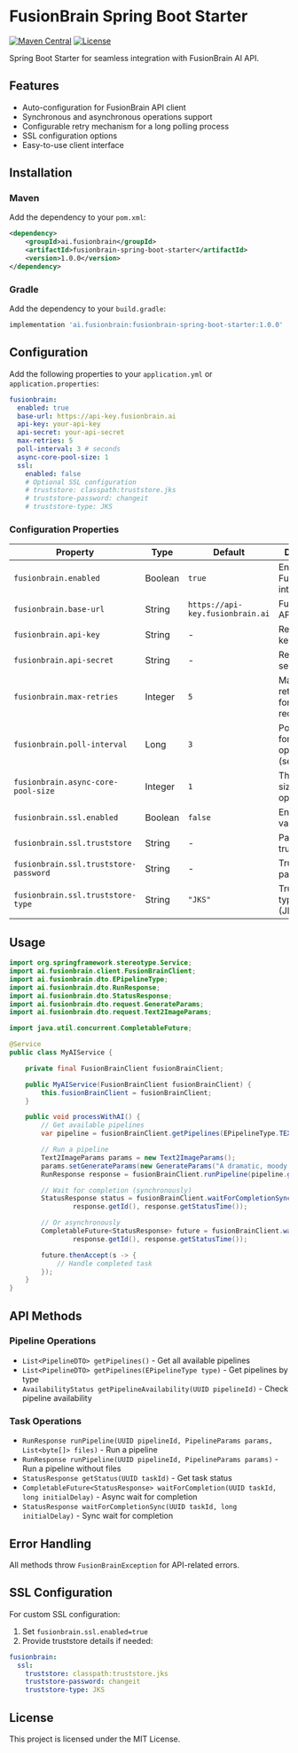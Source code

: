 # FusionBrain Spring Boot Starter

[![Maven Central](https://img.shields.io/maven-central/v/ai.fusionbrain/fusionbrain-spring-boot-starter)](https://central.sonatype.com/artifact/ai.fusionbrain/fusionbrain-spring-boot-starter)
[![License](https://img.shields.io/badge/license-MIT-blue.svg)](https://opensource.org/licenses/MIT)

Spring Boot Starter for seamless integration with FusionBrain AI API.

## Features

- Auto-configuration for FusionBrain API client
- Synchronous and asynchronous operations support
- Configurable retry mechanism for a long polling process
- SSL configuration options
- Easy-to-use client interface

## Installation

### Maven
Add the dependency to your `pom.xml`:

```xml
<dependency>
    <groupId>ai.fusionbrain</groupId>
    <artifactId>fusionbrain-spring-boot-starter</artifactId>
    <version>1.0.0</version>
</dependency>
```

### Gradle
Add the dependency to your `build.gradle`:

```groovy
implementation 'ai.fusionbrain:fusionbrain-spring-boot-starter:1.0.0'
```

## Configuration

Add the following properties to your `application.yml` or `application.properties`:

```yaml
fusionbrain:
  enabled: true
  base-url: https://api-key.fusionbrain.ai
  api-key: your-api-key
  api-secret: your-api-secret
  max-retries: 5
  poll-interval: 3 # seconds
  async-core-pool-size: 1
  ssl:
    enabled: false
    # Optional SSL configuration
    # truststore: classpath:truststore.jks
    # truststore-password: changeit
    # truststore-type: JKS
```

### Configuration Properties

| Property                              | Type    | Default                          | Description                                     |
|---------------------------------------|---------|----------------------------------|-------------------------------------------------|
| `fusionbrain.enabled`                 | Boolean | `true`                           | Enable/disable FusionBrain integration          |
| `fusionbrain.base-url`                | String  | `https://api-key.fusionbrain.ai` | FusionBrain API base URL                        |
| `fusionbrain.api-key`                 | String  | -                                | Required API key                                |
| `fusionbrain.api-secret`              | String  | -                                | Required API secret                             |
| `fusionbrain.max-retries`             | Integer | `5`                              | Maximum retry attempts for failed requests      |
| `fusionbrain.poll-interval`           | Long    | `3`                              | Polling interval for async operations (seconds) |
| `fusionbrain.async-core-pool-size`    | Integer | `1`                              | Thread pool size for async operations           |
| `fusionbrain.ssl.enabled`             | Boolean | `false`                          | Enable SSL validation                           |
| `fusionbrain.ssl.truststore`          | String  | -                                | Path to truststore file                         |
| `fusionbrain.ssl.truststore-password` | String  | -                                | Truststore password                             |
| `fusionbrain.ssl.truststore-type`     | String  | `"JKS"`                          | Truststore type (JKS/PKCS12)                    |

## Usage

```java
import org.springframework.stereotype.Service;
import ai.fusionbrain.client.FusionBrainClient;
import ai.fusionbrain.dto.EPipelineType;
import ai.fusionbrain.dto.RunResponse;
import ai.fusionbrain.dto.StatusResponse;
import ai.fusionbrain.dto.request.GenerateParams;
import ai.fusionbrain.dto.request.Text2ImageParams;

import java.util.concurrent.CompletableFuture;

@Service
public class MyAIService {

    private final FusionBrainClient fusionBrainClient;

    public MyAIService(FusionBrainClient fusionBrainClient) {
        this.fusionBrainClient = fusionBrainClient;
    }

    public void processWithAI() {
        // Get available pipelines
        var pipeline = fusionBrainClient.getPipelines(EPipelineType.TEXT2IMAGE).stream().findFirst().orElseThrow();

        // Run a pipeline
        Text2ImageParams params = new Text2ImageParams();
        params.setGenerateParams(new GenerateParams("A dramatic, moody ocean under a stormy sky"));
        RunResponse response = fusionBrainClient.runPipeline(pipeline.getId(), params);

        // Wait for completion (synchronously)
        StatusResponse status = fusionBrainClient.waitForCompletionSync(
                response.getId(), response.getStatusTime());

        // Or asynchronously
        CompletableFuture<StatusResponse> future = fusionBrainClient.waitForCompletion(
                response.getId(), response.getStatusTime());

        future.thenAccept(s -> {
            // Handle completed task
        });
    }
}
```

## API Methods

### Pipeline Operations

- `List<PipelineDTO> getPipelines()` - Get all available pipelines
- `List<PipelineDTO> getPipelines(EPipelineType type)` - Get pipelines by type
- `AvailabilityStatus getPipelineAvailability(UUID pipelineId)` - Check pipeline availability

### Task Operations

- `RunResponse runPipeline(UUID pipelineId, PipelineParams params, List<byte[]> files)` - Run a pipeline
- `RunResponse runPipeline(UUID pipelineId, PipelineParams params)` - Run a pipeline without files
- `StatusResponse getStatus(UUID taskId)` - Get task status
- `CompletableFuture<StatusResponse> waitForCompletion(UUID taskId, long initialDelay)` - Async wait for completion
- `StatusResponse waitForCompletionSync(UUID taskId, long initialDelay)` - Sync wait for completion

## Error Handling

All methods throw `FusionBrainException` for API-related errors.

## SSL Configuration

For custom SSL configuration:

1. Set `fusionbrain.ssl.enabled=true`
2. Provide truststore details if needed:

```yaml
fusionbrain:
  ssl:
    truststore: classpath:truststore.jks
    truststore-password: changeit
    truststore-type: JKS
```

## License

This project is licensed under the MIT License.
